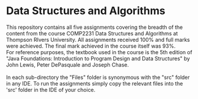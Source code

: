 # Data Structures and Algorithms
This repository contains all five assignments covering the breadth of the content from the course COMP2231 Data Structures and Algorithms at Thompson RIvers University. All assignments received 100% and full marks were achieved. The final mark achieved in the course itself was 93%. 
 <br />For reference purposes, the textbook used in the course is the 5th edition of "Java Foundations: Introduction to Program Design and Data Structures" by John Lewis, Peter DePasquale and Joseph Chase.  
  <br />In each sub-directory the "Files" folder is synonymous with the "src" folder in any IDE. To run the assignments simply copy the relevant files into the 'src' folder in the IDE of your choice. 
